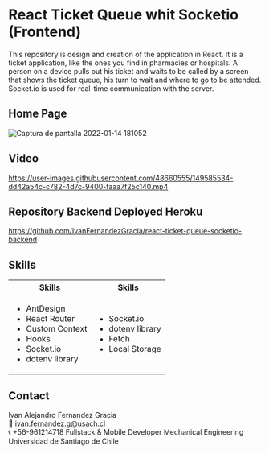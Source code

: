 # React Ticket Queue whit Socketio (Frontend)
This repository is design and creation of the application in React. It is a ticket application, like the ones you find in pharmacies or hospitals. A person on a device pulls out his ticket and waits to be called by a screen that shows the ticket queue, his turn to wait and where to go to be attended. Socket.io is used for real-time communication with the server.

## Home Page
![Captura de pantalla 2022-01-14 181052](https://user-images.githubusercontent.com/48660555/149585809-cce0f506-f514-41d2-a0f9-40201016e0f7.png)

## Video
https://user-images.githubusercontent.com/48660555/149585534-dd42a54c-c782-4d7c-9400-faaa7f25c140.mp4

## Repository Backend Deployed Heroku
https://github.com/IvanFernandezGracia/react-ticket-queue-socketio-backend


<!-- Tech -->
## Skills
<table>
  <tbody>
    <tr>
      <th align="center">Skills</th>
      <th align="center">Skills</th>      
    </tr>
        <td>
        <ul>
          <li>AntDesign</li>                     
          <li>React Router</li>                     
          <li>Custom Context</li>
          <li>Hooks</li>                     
          <li>Socket.io</li>                     
          <li>dotenv library</li>   
        </ul>
      </td>    
        <td>
        <ul>
          <li>Socket.io</li>                     
          <li>dotenv library</li>              
          <li>Fetch</li>                     
          <li>Local Storage</li>                      
        </ul>
      </td>
  </tbody>
</table>

<!-- CONTACT -->
## Contact
Ivan Alejandro Fernandez Gracia  
:email: ivan.fernandez.g@usach.cl  
:telephone_receiver: +56-961214718 
Fullstack & Mobile Developer 
Mechanical Engineering  
Universidad de Santiago de Chile 


